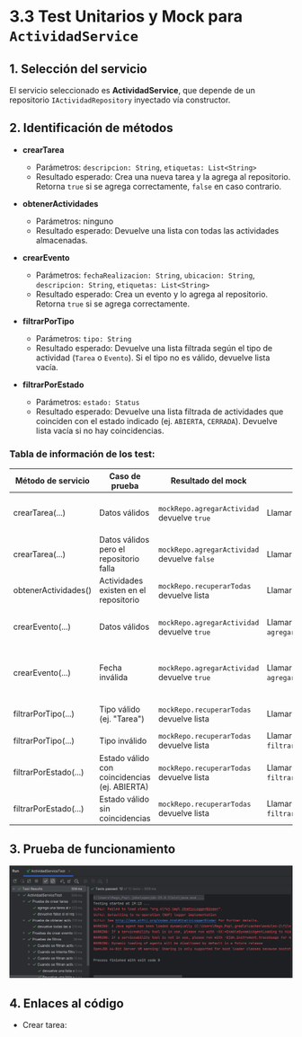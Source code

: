# 3.3 Test Unitarios y Mock para `ActividadService`

## 1. Selección del servicio
El servicio seleccionado es **ActividadService**, que depende de un repositorio `IActividadRepository` inyectado vía constructor.

## 2. Identificación de métodos

- **crearTarea**
    - Parámetros: `descripcion: String`, `etiquetas: List<String>`
    - Resultado esperado: Crea una nueva tarea y la agrega al repositorio. Retorna `true` si se agrega correctamente, `false` en caso contrario.

- **obtenerActividades**
    - Parámetros: ninguno
    - Resultado esperado: Devuelve una lista con todas las actividades almacenadas.

- **crearEvento**
    - Parámetros: `fechaRealizacion: String`, `ubicacion: String`, `descripcion: String`, `etiquetas: List<String>`
    - Resultado esperado: Crea un evento y lo agrega al repositorio. Retorna `true` si se agrega correctamente.

- **filtrarPorTipo**
    - Parámetros: `tipo: String`
    - Resultado esperado: Devuelve una lista filtrada según el tipo de actividad (`Tarea` o `Evento`). Si el tipo no es válido, devuelve lista vacía.

- **filtrarPorEstado**
    - Parámetros: `estado: Status`
    - Resultado esperado: Devuelve una lista filtrada de actividades que coinciden con el estado indicado (ej. `ABIERTA`, `CERRADA`). Devuelve lista vacía si no hay coincidencias.

### Tabla de información de los test:

| Método de servicio           | Caso de prueba                                     | Resultado del mock                            | Acción llamada                           | Resultado esperado                                                      |
|-----------------------------|----------------------------------------------------|------------------------------------------------|-------------------------------------------|-------------------------------------------------------------------------|
| crearTarea(...)             | Datos válidos                                      | `mockRepo.agregarActividad` devuelve `true`   | Llamar a `crearTarea(...)`                | Retorna `true`, la tarea se agrega correctamente                       |
| crearTarea(...)             | Datos válidos pero el repositorio falla            | `mockRepo.agregarActividad` devuelve `false`  | Llamar a `crearTarea(...)`                | Retorna `false`, no se agrega                                          |
| obtenerActividades()       | Actividades existen en el repositorio              | `mockRepo.recuperarTodas` devuelve lista      | Llamar a `obtenerActividades()`           | Devuelve la lista esperada                                             |
| crearEvento(...)           | Datos válidos                                      | `mockRepo.agregarActividad` devuelve `true`   | Llamar a `agregarActividad(evento)`       | Evento agregado correctamente, retorna `true`                          |
| crearEvento(...)           | Fecha inválida                                     | `mockRepo.agregarActividad` devuelve `true`   | Llamar a `agregarActividad(evento)`       | Evento agregado (no se valida la fecha en el test)                    |
| filtrarPorTipo(...)        | Tipo válido (ej. "Tarea")                          | `mockRepo.recuperarTodas` devuelve lista      | Llamar a `filtrarPorTipo("Tarea")`        | Devuelve solo elementos tipo Tarea                                     |
| filtrarPorTipo(...)        | Tipo inválido                                      | `mockRepo.recuperarTodas` devuelve lista      | Llamar a `filtrarPorTipo("Invalido")`     | Devuelve lista vacía                                                   |
| filtrarPorEstado(...)      | Estado válido con coincidencias (ej. ABIERTA)      | `mockRepo.recuperarTodas` devuelve lista      | Llamar a `filtrarPorEstado(Status.ABIERTA)` | Devuelve solo tareas con estado ABIERTA                              |
| filtrarPorEstado(...)      | Estado válido sin coincidencias                    | `mockRepo.recuperarTodas` devuelve lista      | Llamar a `filtrarPorEstado(Status.CERRADA)` | Devuelve lista vacía                                                  |

## 3. Prueba de funcionamiento

<img src="src/assets/Test_pasados_correctamente.png" alt="Descripción" width="600" height="200" />


## 4. Enlaces al código

- Crear tarea:



